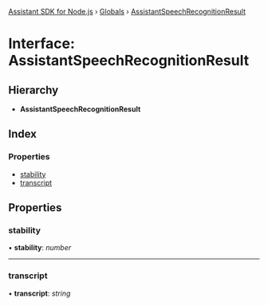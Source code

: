 [Assistant SDK for Node.js](../README.md) › [Globals](../globals.md) › [AssistantSpeechRecognitionResult](assistantspeechrecognitionresult.md)

# Interface: AssistantSpeechRecognitionResult

## Hierarchy

* **AssistantSpeechRecognitionResult**

## Index

### Properties

* [stability](assistantspeechrecognitionresult.md#stability)
* [transcript](assistantspeechrecognitionresult.md#transcript)

## Properties

###  stability

• **stability**: *number*

___

###  transcript

• **transcript**: *string*
